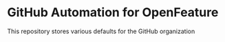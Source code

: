 # GitHub Automation for OpenFeature

This repository stores various defaults for the GitHub organization
